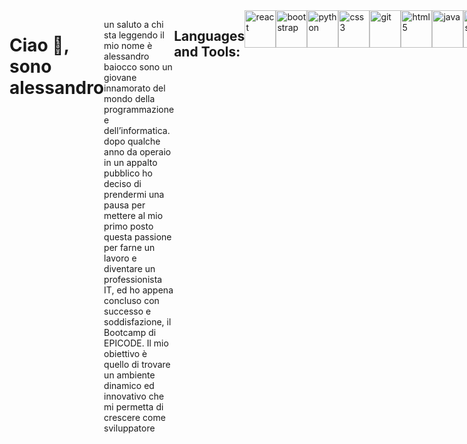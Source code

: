 
<div style="display:flex">


<h1>Ciao 👋, sono alessandro</h1>

un saluto a chi sta leggendo il mio nome è alessandro baiocco sono un giovane innamorato del mondo della programmazione e dell’informatica. dopo qualche anno da operaio in un appalto pubblico ho deciso di prendermi una pausa per 
mettere al mio primo posto questa passione per farne un lavoro e diventare un professionista IT, ed ho appena concluso con successo e soddisfazione, il Bootcamp di EPICODE. Il mio obiettivo è quello di trovare un ambiente 
dinamico ed innovativo che mi permetta di crescere come sviluppatore


  <div style="display:flex">
    <h2>Languages and Tools:</h2>
    <img src="https://upload.wikimedia.org/wikipedia/commons/thumb/a/a7/React-icon.svg/2300px-React-icon.svg.png" alt="react" style="width:50px;height:60px;display:inline"/>
    <img src="https://pbs.twimg.com/profile_images/1273081551354396672/-Tzadxix_400x400.jpg" alt="bootstrap" style="width:50px;height:60px;display:inline"/>
    <img src="https://upload.wikimedia.org/wikipedia/commons/thumb/c/c3/Python-logo-notext.svg/1869px-Python-logo-notext.svg.png" alt="python" style="width:50px;height:60px;display:inline"/>
    <img src="https://upload.wikimedia.org/wikipedia/commons/thumb/6/62/CSS3_logo.svg/2048px-CSS3_logo.svg.png" alt="css3" style="width:50px;height:60px;display:inline"/>
    <img src="https://upload.wikimedia.org/wikipedia/commons/thumb/3/3f/Git_icon.svg/2048px-Git_icon.svg.png" alt="git"  style="width:50px;height:60px;display:inline" />
    <img src="https://upload.wikimedia.org/wikipedia/commons/thumb/3/38/HTML5_Badge.svg/2048px-HTML5_Badge.svg.png" alt="html5"  style="width:50px;height:60px;display:inline"/>
    <img src="https://cdn.freebiesupply.com/logos/large/2x/java-14-logo-png-transparent.png" alt="java"  style="width:50px;height:60px;display:inline"/>
    <img src="https://upload.wikimedia.org/wikipedia/commons/thumb/9/99/Unofficial_JavaScript_logo_2.svg/512px-Unofficial_JavaScript_logo_2.svg.png?20141107110902" alt="javascript"  style="width:50px;height:60px;display:inline"/>
    <img src="https://upload.wikimedia.org/wikipedia/commons/thumb/2/29/Postgresql_elephant.svg/993px-Postgresql_elephant.svg.png" alt="postgress sql"  style="width:50px;height:60px;display:inline"/>
    <img src="https://seeklogo.com/images/N/nodejs-logo-FBE122E377-seeklogo.com.png" alt="nodejs"  style="width:50px;height:60px;display:inline"/>
    <img src="https://upload.wikimedia.org/wikipedia/commons/thumb/9/9a/Visual_Studio_Code_1.35_icon.svg/2048px-Visual_Studio_Code_1.35_icon.svg.png" alt="visual studio code"  style="width:50px;height:60px;display:inline"/>
    <img src="https://upload.wikimedia.org/wikipedia/commons/thumb/9/96/Sass_Logo_Color.svg/2560px-Sass_Logo_Color.svg.png" alt="sass"  style="width:50px;height:60px;display:inline"/>
    <img src="https://cdn.freebiesupply.com/logos/large/2x/spring-3-logo-png-transparent.png" alt="spring"  style="width:50px;height:60px;display:inline"/>
    <img src="https://upload.wikimedia.org/wikipedia/commons/thumb/4/4c/Typescript_logo_2020.svg/2048px-Typescript_logo_2020.svg.png" alt="typescript"  style="width:50px;height:60px;display:inline"/>
  </div>
</div>
